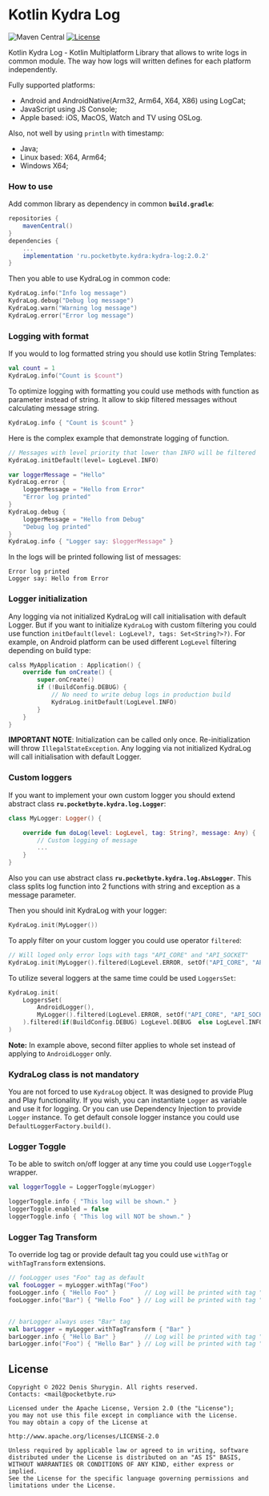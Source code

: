 # Kotlin Kydra Log
![Maven Central](https://img.shields.io/maven-central/v/ru.pocketbyte.kydra/kydra-log) [![License](https://img.shields.io/badge/License-Apache/2.0-blue.svg)](LICENSE)

Kotlin Kydra Log - Kotlin Multiplatform Library that allows to write logs in common module.
The way how logs will written defines for each platform independently.

Fully supported platforms:
- Android and AndroidNative(Arm32, Arm64, X64, X86) using LogCat;
- JavaScript using JS Console;
- Apple based: iOS, MacOS, Watch and TV using OSLog.

Also, not well by using `println` with timestamp:
- Java;
- Linux based: X64, Arm64;
- Windows X64;

### How to use

Add common library as dependency in common **`build.gradle`**:
```gradle
repositories {
    mavenCentral()
}
dependencies {
    ...
    implementation 'ru.pocketbyte.kydra:kydra-log:2.0.2'
}
```

Then you able to use KydraLog in common code:
```Kotlin
KydraLog.info("Info log message")
KydraLog.debug("Debug log message")
KydraLog.warn("Warning log message")
KydraLog.error("Error log message")
```

### Logging with format

If you would to log formatted string you should use kotlin String Templates:
```Kotlin
val count = 1
KydraLog.info("Count is $count")
```
To optimize logging with formatting you could use methods with function as parameter instead of
string. It allow to skip filtered messages without calculating message string.
```Kotlin
KydraLog.info { "Count is $count" }
```
Here is the complex example that demonstrate logging of function.
```Kotlin
// Messages with level priority that lower than INFO will be filtered
KydraLog.initDefault(level= LogLevel.INFO)

var loggerMessage = "Hello"
KydraLog.error {
    loggerMessage = "Hello from Error"
    "Error log printed"
}
KydraLog.debug {
    loggerMessage = "Hello from Debug"
    "Debug log printed"
}
KydraLog.info { "Logger say: $loggerMessage" }
```
In the logs will be printed following list of messages:
```
Error log printed
Logger say: Hello from Error
```
### Logger initialization

Any logging via not initialized KydraLog will call initialisation with default Logger. But if you
want to initialize `KydraLog` with custom filtering you could use function 
`initDefault(level: LogLevel?, tags: Set<String?>?)`. For example, on Android platform can be used
different `LogLevel` filtering depending on build type:
```Kotlin
calss MyApplication : Application() {
    override fun onCreate() {
        super.onCreate()
        if (!BuildConfig.DEBUG) {
            // No need to write debug logs in production build
            KydraLog.initDefault(LogLevel.INFO)
        }
    }
}
```
**IMPORTANT NOTE**: Initialization can be called only once. Re-initialization will throw
`IllegalStateException`. Any logging via not initialized KydraLog will call initialisation with
default Logger.

### Custom loggers

If you want to implement your own custom logger you should extend abstract class **`ru.pocketbyte.kydra.log.Logger`**:

```Kotlin
class MyLogger: Logger() {

    override fun doLog(level: LogLevel, tag: String?, message: Any) {
        // Custom logging of message
        ...
    }
}
```
Also you can use abstract class **`ru.pocketbyte.kydra.log.AbsLogger`**.
This class splits log function into 2 functions with string and exception as a message parameter.

Then you should init KydraLog with your logger:

```Kotlin
KydraLog.init(MyLogger())
```
To apply filter on your custom logger you could use operator `filtered`:
```Kotlin
// Will loged only error logs with tags "API_CORE" and "API_SOCKET"
KydraLog.init(MyLogger().filtered(LogLevel.ERROR, setOf("API_CORE", "API_SOCKET")))
```

To utilize several loggers at the same time could be used `LoggersSet`:
```Kotlin
KydraLog.init(
    LoggersSet(
        AndroidLogger(),
        MyLogger().filtered(LogLevel.ERROR, setOf("API_CORE", "API_SOCKET"))
    ).filtered(if(BuildConfig.DEBUG) LogLevel.DEBUG  else LogLevel.INFO)
)
```
**Note:** In example above, second filter applies to whole set instead of applying to
`AndroidLogger` only.

### KydraLog class is not mandatory

You are not forced to use `KydraLog` object. It was designed to provide Plug and Play functionality.
If you wish, you can instantiate `Logger` as variable and use it for logging. Or you can use 
Dependency Injection to provide `Logger` instance. To get default console logger instance you could
use `DefaultLoggerFactory.build()`.

### Logger Toggle

To be able to switch on/off logger at any time you could use `LoggerToggle` wrapper.

```Kotlin
val loggerToggle = LoggerToggle(myLogger)

loggerToggle.info { "This log will be shown." }
loggerToggle.enabled = false
loggerToggle.info { "This log will NOT be shown." }
```

### Logger Tag Transform

To override log tag or provide default tag you could use `withTag` or `withTagTransform` extensions.

```Kotlin
// fooLogger uses "Foo" tag as default
val fooLogger = myLogger.withTag("Foo")
fooLogger.info { "Hello Foo" }        // Log will be printed with tag "Foo"
fooLogger.info("Bar") { "Hello Foo" } // Log will be printed with tag "Bar"


// barLogger always uses "Bar" tag
val barLogger = myLogger.withTagTransform { "Bar" }
barLogger.info { "Hello Bar" }        // Log will be printed with tag "Bar"
barLogger.info("Foo") { "Hello Bar" } // Log will be printed with tag "Bar"
```

## License

```
Copyright © 2022 Denis Shurygin. All rights reserved.
Contacts: <mail@pocketbyte.ru>

Licensed under the Apache License, Version 2.0 (the "License");
you may not use this file except in compliance with the License.
You may obtain a copy of the License at

http://www.apache.org/licenses/LICENSE-2.0

Unless required by applicable law or agreed to in writing, software
distributed under the License is distributed on an "AS IS" BASIS,
WITHOUT WARRANTIES OR CONDITIONS OF ANY KIND, either express or implied.
See the License for the specific language governing permissions and
limitations under the License.
```
